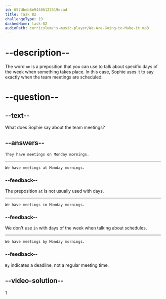 ```yaml
---
id: 657dbeb6e94406122619ecad
title: Task 82
challengeType: 19
dashedName: task-82
audioPath: curriculum/js-music-player/We-Are-Going-to-Make-it.mp3
---
```


<!-- (audio) Sophie: Yes, they do. We have meetings on Monday mornings. -->

# --description--

The word `on` is a preposition that you can use to talk about specific days of the week when something takes place. In this case, Sophie uses it to say exactly when the team meetings are scheduled.

# --question--

## --text--

What does Sophie say about the team meetings?

## --answers--

`They have meetings on Monday mornings.`

---

`We have meetings at Monday mornings.`

### --feedback--

The preposition `at` is not usually used with days.

---

`We have meetings in Monday mornings.`

### --feedback--

We don't use `in` with days of the week when talking about schedules.

---

`We have meetings by Monday mornings.`

### --feedback--

`By` indicates a deadline, not a regular meeting time.

## --video-solution--

1
